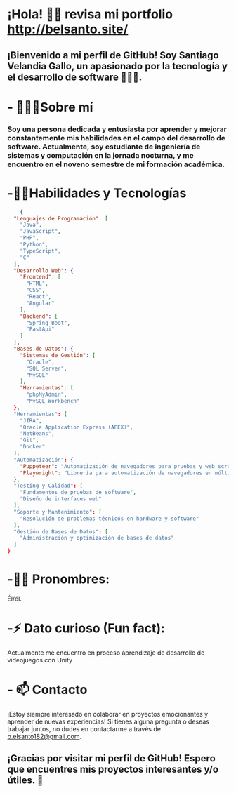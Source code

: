 <!--
**BelsantoUQ/BelsantoUQ** is a ✨ _special_ ✨ repository because its `README.md` (this file) appears on your GitHub profile.

Here are some ideas to get you started:

- 🔭 I’m currently working on ...
- 🌱 I’m currently learning ...
- 👯 I’m looking to collaborate on ...
- 🤔 I’m looking for help with ...
- 💬 Ask me about ...
- 📫 How to reach me: ...
- 😄 Pronouns: ...
- ⚡ Fun fact: ...

Proyectos Destacados
[Proyecto 1](enlace al proyecto 1): Descripción breve del proyecto y su importancia.
[Proyecto 2](enlace al proyecto 2): Descripción breve del proyecto y su impacto.
[Proyecto 3](enlace al proyecto 3): Descripción breve del proyecto y sus resultados.
-->

# ¡Hola! 👋😄 revisa mi portfolio http://belsanto.site/ 
## ¡Bienvenido a mi perfil de GitHub! Soy Santiago Velandia Gallo, un apasionado por la tecnología y el desarrollo de software 🌿👩‍💻.

# - 🧑🏽‍🌾Sobre mí
 ### Soy una persona dedicada y entusiasta por aprender y mejorar constantemente mis habilidades en el campo del desarrollo de software. Actualmente, soy estudiante de ingeniería de sistemas y computación en la jornada nocturna, y me encuentro en el noveno semestre de mi formación académica.

# -👨‍💼Habilidades y Tecnologías
```json
    {
  "Lenguajes de Programación": [
    "Java",
    "JavaScript",
    "PHP",
    "Python",
    "TypeScript",
    "C"
  ],
  "Desarrollo Web": {
    "Frontend": [
      "HTML",
      "CSS",
      "React",
      "Angular"
    ],
    "Backend": [
      "Spring Boot",
      "FastApi"
    ]
  },
  "Bases de Datos": {
    "Sistemas de Gestión": [
      "Oracle",
      "SQL Server",
      "MySQL"
    ],
    "Herramientas": [
      "phpMyAdmin",
      "MySQL Workbench"
  },
  "Herramientas": [
    "JIRA",
    "Oracle Application Express (APEX)",
    "NetBeans",
    "Git",
    "Docker"
  ],
  "Automatización": {
    "Puppeteer": "Automatización de navegadores para pruebas y web scraping en JavaScript.",
    "Playwright": "Librería para automatización de navegadores en múltiples motores (Chromium, Firefox, WebKit)."
  },
  "Testing y Calidad": [
    "Fundamentos de pruebas de software",
    "Diseño de interfaces web"
  ],
  "Soporte y Mantenimiento": [
    "Resolución de problemas técnicos en hardware y software"
  ],
  "Gestión de Bases de Datos": [
    "Administración y optimización de bases de datos"
  ]
}
```
# -🤵🏽 Pronombres: 
  Él/él.
# -⚡ Dato curioso (Fun fact): 
  Actualmente me encuentro en proceso aprendizaje de desarrollo de videojuegos con Unity
# - 📫 Contacto
  ¡Estoy siempre interesado en colaborar en proyectos emocionantes y aprender de nuevas experiencias! Si tienes alguna pregunta o deseas trabajar juntos, no dudes en contactarme a través de b.elsanto182@gmail.com.

## ¡Gracias por visitar mi perfil de GitHub! Espero que encuentres mis proyectos interesantes y/o útiles. 😬 
